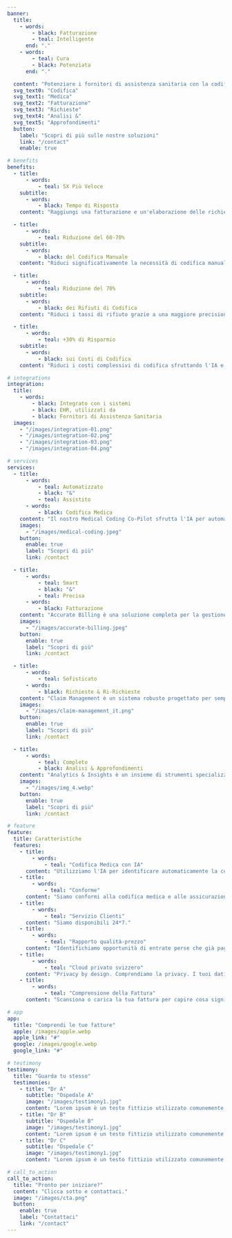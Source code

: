 ```yaml
---
banner:
  title:
    - words:
        - black: Fatturazione
        - teal: Intelligente
      end: "."
    - words:
        - teal: Cura
        - black: Potenziata
      end: "."

  content: "Potenziare i fornitori di assistenza sanitaria con la codifica diagnostica e la fatturazione assistite dall'IA per il futuro della gestione delle entrate e delle richieste di risarcimento."
  svg_text0: "Codifica"
  svg_text1: "Medica"
  svg_text2: "Fatturazione"
  svg_text3: "Richieste"
  svg_text4: "Analisi &"
  svg_text5: "Approfondimenti"
  button:
    label: "Scopri di più sulle nostre soluzioni"
    link: "/contact"
    enable: true

# benefits
benefits:
  - title:
      - words:
          - teal: 5X Più Veloce
    subtitle:
      - words:
          - black: Tempo di Risposta
    content: "Raggiungi una fatturazione e un'elaborazione delle richieste di risarcimento più veloci con l'IA, riducendo i tempi di ciclo complessivi."

  - title:
      - words:
          - teal: Riduzione del 60-70%
    subtitle:
      - words:
          - black: del Codifica Manuale
    content: "Riduci significativamente la necessità di codifica manuale tramite l'automazione."

  - title:
      - words:
          - teal: Riduzione del 70%
    subtitle:
      - words:
          - black: dei Rifiuti di Codifica
    content: "Riduci i tassi di rifiuto grazie a una maggiore precisione e al controllo automatico degli errori."

  - title:
      - words:
          - teal: +30% di Risparmio
    subtitle:
      - words:
          - black: sui Costi di Codifica
    content: "Riduci i costi complessivi di codifica sfruttando l'IA e l'automazione per snellire i processi."

# integrations
integration:
  title:
    - words:
        - black: Integrato con i sistemi
        - black: EHR, utilizzati da
        - black: Fornitori di Assistenza Sanitaria
  images:
    - "/images/integration-01.png"
    - "/images/integration-02.png"
    - "/images/integration-03.png"
    - "/images/integration-04.png"

# services
services:
  - title:
      - words:
          - teal: Automatizzato
          - black: "&"
          - teal: Assistito
      - words:
          - black: Codifica Medica
    content: "Il nostro Medical Coding Co-Pilot sfrutta l'IA per automatizzare l'elaborazione dei dati e l'assegnazione dei codici, riducendo significativamente il carico di lavoro manuale. Con il NLP, interpreta accuratamente il linguaggio medico complesso, minimizzando gli errori di codifica senza cambiare il tuo flusso di lavoro attuale."
    images:
      - "/images/medical-coding.jpeg"
    button:
      enable: true
      label: "Scopri di più"
      link: /contact

  - title:
      - words:
          - teal: Smart
          - black: "&"
          - teal: Precisa
      - words:
          - black: Fatturazione
    content: "Accurate Billing è una soluzione completa per la gestione della fatturazione e dei pagamenti progettata per garantire processi di fatturazione precisi e tempestivi. Offre funzionalità come la generazione automatica delle fatture, la rilevazione degli errori e report dettagliati per migliorare la precisione finanziaria e l'efficienza delle aziende."
    images:
      - "/images/accurate-billing.jpeg"
    button:
      enable: true
      label: "Scopri di più"
      link: /contact

  - title:
      - words:
          - teal: Sofisticato
      - words:
          - black: Richieste & Ri-Richieste
    content: "Claim Management è un sistema robusto progettato per semplificare il processo di presentazione, tracciamento e risoluzione delle richieste di risarcimento assicurativo. Offre funzionalità come l'elaborazione automatica delle richieste, aggiornamenti di stato in tempo reale e report completi per garantire una gestione efficiente e trasparente delle richieste per assicuratori e assicurati. Utilizzando l'IA possiamo rispondere automaticamente ad alcune delle richieste delle compagnie assicurative."
    images:
      - "/images/claim-management_it.png"
    button:
      enable: true
      label: "Scopri di più"
      link: /contact

  - title:
      - words:
          - teal: Completo
          - black: Analisi & Approfondimenti
    content: "Analytics & Insights è un insieme di strumenti specializzati mirati a migliorare l'efficienza e la precisione del processo di fatturazione medica. Offre funzionalità come report finanziari dettagliati, analisi delle tendenze e modellazione predittiva per aiutare i fornitori di assistenza sanitaria a ottimizzare i cicli di entrate, ridurre gli errori di fatturazione e migliorare i risultati dei pazienti attraverso decisioni basate sui dati."
    images:
      - "/images/img_4.webp"
    button:
      enable: true
      label: "Scopri di più"
      link: /contact

# feature
feature:
  title: Caratteristiche
  features:
    - title:
        - words:
            - teal: "Codifica Medica con IA"
      content: "Utilizziamo l'IA per identificare automaticamente la codifica medica precisa dalle note dei medici."
    - title:
        - words:
            - teal: "Conforme"
      content: "Siamo conformi alla codifica medica e alle assicurazioni svizzere, meno tempo per preoccuparsi delle richieste di assicurazione."
    - title:
        - words:
            - teal: "Servizio Clienti"
      content: "Siamo disponibili 24*7."
    - title:
        - words:
            - teal: "Rapporto qualità-prezzo"
      content: "Identifichiamo opportunità di entrate perse che già pagano per i servizi."
    - title:
        - words:
            - teal: "Cloud privato svizzero"
      content: "Privacy by design. Comprendiamo la privacy. I tuoi dati non lasciano mai la Svizzera."
    - title:
        - words:
            - teal: "Comprensione della Fattura"
      content: "Scansiona o carica la tua fattura per capire cosa significa ogni voce."

# app
app:
  title: "Comprendi le tue fatture"
  apple: /images/apple.webp
  apple_link: "#"
  google: /images/google.webp
  google_link: "#"

# testimony
testimony:
  title: "Guarda tu stesso"
  testimonies:
    - title: "Dr A"
      subtitle: "Ospedale A"
      image: "/images/testimony1.jpg"
      content: "Lorem ipsum è un testo fittizio utilizzato comunemente nelle industrie grafiche, di stampa e di pubblicazione per visualizzare in anteprima layout e mockup visivi."
    - title: "Dr B"
      subtitle: "Ospedale B"
      image: "/images/testimony1.jpg"
      content: "Lorem ipsum è un testo fittizio utilizzato comunemente nelle industrie grafiche, di stampa e di pubblicazione per visualizzare in anteprima layout e mockup visivi."
    - title: "Dr C"
      subtitle: "Ospedale C"
      image: "/images/testimony1.jpg"
      content: "Lorem ipsum è un testo fittizio utilizzato comunemente nelle industrie grafiche, di stampa e di pubblicazione per visualizzare in anteprima layout e mockup visivi."

# call_to_action
call_to_action:
  title: "Pronto per iniziare?"
  content: "Clicca sotto e contattaci."
  image: "/images/cta.png"
  button:
    enable: true
    label: "Contattaci"
    link: "/contact"
---
```

